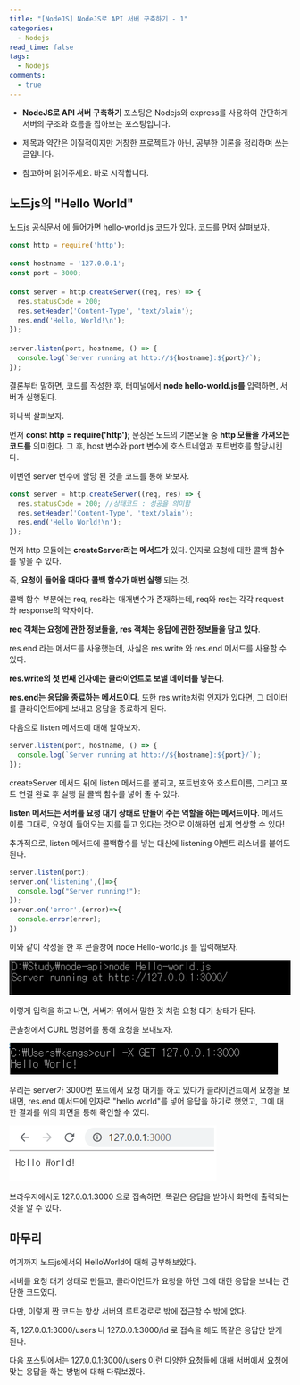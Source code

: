 ```yaml
---
title: "[NodeJS] NodeJS로 API 서버 구축하기 - 1"
categories:
  - Nodejs
read_time: false
tags:
  - Nodejs
comments:
  - true
---
```


* __NodeJS로 API 서버 구축하기__ 포스팅은 Nodejs와 express를 사용하여 간단하게 서버의 구조와 흐름을 잡아보는 포스팅입니다.

* 제목과 약간은 이질적이지만 거창한 프로젝트가 아닌, 공부한 이론을 정리하며 쓰는 글입니다.

* 참고하며 읽어주세요. 바로 시작합니다.

## 노드js의 "Hello World"

[노드js 공식문서](https://nodejs.org/dist/latest-v12.x/docs/api/synopsis.html) 에 들어가면 hello-world.js 코드가 있다. 코드를 먼저 살펴보자.

```javascript
const http = require('http');

const hostname = '127.0.0.1';
const port = 3000;

const server = http.createServer((req, res) => {
  res.statusCode = 200;
  res.setHeader('Content-Type', 'text/plain');
  res.end('Hello, World!\n');
});

server.listen(port, hostname, () => {
  console.log(`Server running at http://${hostname}:${port}/`);
});
```

결론부터 말하면, 코드를 작성한 후, 터미널에서 __node hello-world.js를__ 입력하면, 서버가 실행된다.

하나씩 살펴보자.

먼저 __const http = require('http');__ 문장은 노드의 기본모듈 중 __http 모듈을 가져오는 코드를__ 의미한다.
그 후, host 변수와 port 변수에 호스트네임과 포트번호를 할당시킨다.

이번엔 server 변수에 할당 된 것을 코드를 통해 봐보자.

```javascript
const server = http.createServer((req, res) => { 
  res.statusCode = 200; //상태코드 : 성공을 의미함
  res.setHeader('Content-Type', 'text/plain'); 
  res.end('Hello World!\n');
});
```

먼저 http 모듈에는 __createServer라는 메서드가__ 있다. 인자로 요청에 대한 콜백 함수를 넣을 수 있다.

즉, __요청이 들어올 때마다 콜백 함수가 매번 실행__ 되는 것.

콜백 함수 부분에는 req, res라는 매개변수가 존재하는데, req와 res는 각각 request와 response의 약자이다.

__req 객체는 요청에 관한 정보들을, res 객체는 응답에 관한 정보들을 담고 있다__.

res.end 라는 메서드를 사용했는데, 사실은 res.write 와 res.end 메서드를 사용할 수 있다.

__res.write의 첫 번째 인자에는 클라이언트로 보낼 데이터를 넣는다__.

__res.end는 응답을 종료하는 메서드이다__. 또한 res.write처럼 인자가 있다면, 그 데이터를 클라이언트에게 보내고 응답을 종료하게 된다.

다음으로 listen 메서드에 대해 알아보자.

```javascript
server.listen(port, hostname, () => {
  console.log(`Server running at http://${hostname}:${port}/`);
});
```

createServer 메서드 뒤에 listen 메서드를 붙히고, 포트번호와 호스트이름, 그리고 포트 연결 완료 후 실행 될 콜백 함수를 넣어 줄 수 있다.

__listen 메서드는 서버를 요청 대기 상태로 만들어 주는 역할을 하는 메서드이다__. 메서드 이름 그대로, 요청이 들어오는 지를 듣고 있다는 것으로 이해하면 쉽게 연상할 수 있다!

추가적으로, listen 메서드에 콜백함수를 넣는 대신에 listening 이벤트 리스너를 붙여도 된다.

```javascript
server.listen(port);
server.on('listening',()=>{
  console.log("Server running!");
});
server.on('error',(error)=>{
  console.error(error);
})
```

이와 같이 작성을 한 후 콘솔창에 node Hello-world.js 를 입력해보자.

![](/assets/img/Nodejs/20191217_1.png)

이렇게 입력을 하고 나면, 서버가 위에서 말한 것 처럼 요청 대기 상태가 된다.

콘솔창에서 CURL 명령어를 통해 요청을 보내보자.

![](/assets/img/Nodejs/20191217_2.png)

우리는 server가 3000번 포트에서 요청 대기를 하고 있다가 클라이언트에서 요청을 보내면, res.end 메서드에 인자로 "hello world"를 넣어 응답을 하기로 했었고, 그에 대한 결과를 위의 화면을 통해 확인할 수 있다.

![](/assets/img/Nodejs/20191217_3.png)

브라우저에서도 127.0.0.1:3000 으로 접속하면, 똑같은 응답을 받아서 화면에 출력되는 것을 알 수 있다.

## 마무리

여기까지 노드js에서의 HelloWorld에 대해 공부해보았다.

서버를 요청 대기 상태로 만들고, 클라이언트가 요청을 하면 그에 대한 응답을 보내는 간단한 코드였다.

다만, 이렇게 짠 코드는 항상 서버의 루트경로로 밖에 접근할 수 밖에 없다.

즉, 127.0.0.1:3000/users 나 127.0.0.1:3000/id 로 접속을 해도 똑같은 응답만 받게 된다.

다음 포스팅에서는 127.0.0.1:3000/users 이런 다양한 요청들에 대해 서버에서 요청에 맞는 응답을 하는 방법에 대해 다뤄보겠다.






